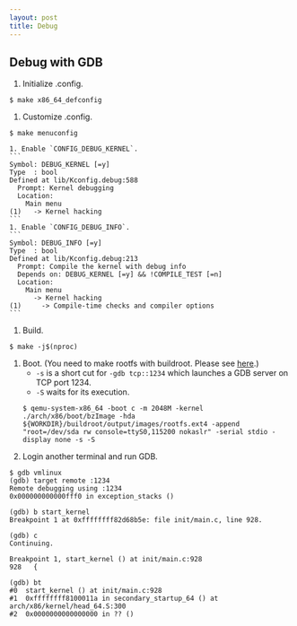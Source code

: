 ```yaml
---
layout: post
title: Debug
---
```




## Debug with GDB
1. Initialize .config.
  ```
  $ make x86_64_defconfig
  ```
1. Customize .config.
  ```
  $ make menuconfig
  ```
	1. Enable `CONFIG_DEBUG_KERNEL`.
    ```
    Symbol: DEBUG_KERNEL [=y]
    Type  : bool
    Defined at lib/Kconfig.debug:588
      Prompt: Kernel debugging
      Location:
        Main menu
    (1)   -> Kernel hacking
    ```
	1. Enable `CONFIG_DEBUG_INFO`.
    ```
    Symbol: DEBUG_INFO [=y]
    Type  : bool
    Defined at lib/Kconfig.debug:213
      Prompt: Compile the kernel with debug info
      Depends on: DEBUG_KERNEL [=y] && !COMPILE_TEST [=n]
      Location:
        Main menu
          -> Kernel hacking
    (1)     -> Compile-time checks and compiler options
    ```
1. Build.
  ```
  $ make -j$(nproc)
  ```
1. Boot. (You need to make rootfs with buildroot. Please see [here](https://zulinx86.com/notebook/kernel/environment).)
	- `-s` is a short cut for `-gdb tcp::1234` which launches a GDB server on TCP port 1234.
	- `-S` waits for its execution.
    ```
    $ qemu-system-x86_64 -boot c -m 2048M -kernel ./arch/x86/boot/bzImage -hda ${WORKDIR}/buildroot/output/images/rootfs.ext4 -append "root=/dev/sda rw console=ttyS0,115200 nokaslr" -serial stdio -display none -s -S
    ```
1. Login another terminal and run GDB.

  ```
  $ gdb vmlinux
  (gdb) target remote :1234 
  Remote debugging using :1234
  0x000000000000fff0 in exception_stacks ()

  (gdb) b start_kernel
  Breakpoint 1 at 0xffffffff82d68b5e: file init/main.c, line 928.

  (gdb) c
  Continuing.

  Breakpoint 1, start_kernel () at init/main.c:928
  928	{

  (gdb) bt
  #0  start_kernel () at init/main.c:928
  #1  0xffffffff8100011a in secondary_startup_64 () at arch/x86/kernel/head_64.S:300
  #2  0x0000000000000000 in ?? ()
  ```
